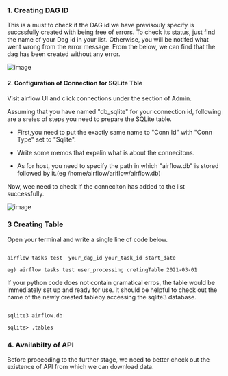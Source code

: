 ### 1. Creating DAG ID

This is a must to check if the DAG id we have previsouly specify is succssfully created with being free of errors. To check its status, just find the name of your Dag id in your list. Otherwise, you will be notifed what went wrong from the error message. From the below, we can find that the dag has been created without any error.

![image](https://user-images.githubusercontent.com/53164959/109617065-455e4f80-7b79-11eb-9908-b5ddaeaa84a1.png)




#### 2. Configuration of Connection for SQLite Tble 

Visit airflow UI and click connections under the section of Admin. 

Assuming that you have named "db_sqlite" for your connection id, following are a sreies of steps you need to prepare the SQLite table. 

- First,you need to put the exactly same name to "Conn Id" with "Conn Type" set to "Sqlite". 

- Write some memos that expalin what is about the connecitons.

- As for host, you need to specify the path in which "airflow.db" is stored followed by it.(eg  /home/airflow/ariflow/airflow.db)

Now, wee need to check if the conneciton has added to the list successfully.

![image](https://user-images.githubusercontent.com/53164959/109615081-cec05280-7b76-11eb-8dc6-c5d4261aedb0.png)

### 3 Creating Table

Open your terminal and write a single line of code below. 

```linux

airflow tasks test  your_dag_id your_task_id start_date 

eg) airflow tasks test user_processing cretingTable 2021-03-01

```
If your python code does not contain gramatical erros, the table would be immediately set up and ready for use.
It should be helpful to check out the name of the newly created tableby accessing the sqlite3 database.

```linux

sqlite3 airflow.db

sqlite> .tables 

```


### 4. Availabilty of API

Before proceeding to the further stage, we need to better check out the existence of API from which we can download data.  




